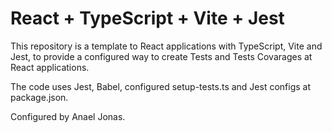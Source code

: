 # React + TypeScript + Vite + Jest

This repository is a template to React applications with TypeScript, Vite and Jest, to provide a configured way to create Tests and Tests Covarages at React applications.

The code uses Jest, Babel, configured setup-tests.ts and Jest configs at package.json.

Configured by Anael Jonas.
